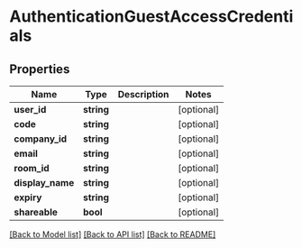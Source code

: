 # AuthenticationGuestAccessCredentials

## Properties
Name | Type | Description | Notes
------------ | ------------- | ------------- | -------------
**user_id** | **string** |  | [optional] 
**code** | **string** |  | [optional] 
**company_id** | **string** |  | [optional] 
**email** | **string** |  | [optional] 
**room_id** | **string** |  | [optional] 
**display_name** | **string** |  | [optional] 
**expiry** | **string** |  | [optional] 
**shareable** | **bool** |  | [optional] 

[[Back to Model list]](../README.md#documentation-for-models) [[Back to API list]](../README.md#documentation-for-api-endpoints) [[Back to README]](../README.md)


